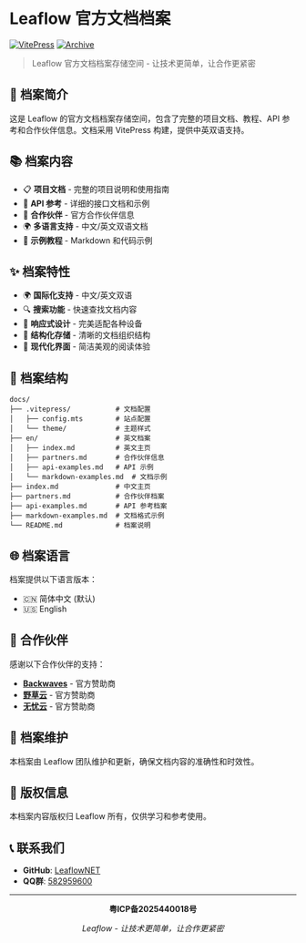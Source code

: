 # Leaflow 官方文档档案

[![VitePress](https://img.shields.io/badge/VitePress-2.0.0--alpha.12-646CFF?style=flat-square&logo=vite)](https://vitepress.dev/)
[![Archive](https://img.shields.io/badge/Archive-Documentation-blue?style=flat-square)](https://github.com/LeaflowNET)

> Leaflow 官方文档档案存储空间 - 让技术更简单，让合作更紧密

## 📖 档案简介

这是 Leaflow 的官方文档档案存储空间，包含了完整的项目文档、教程、API 参考和合作伙伴信息。文档采用 VitePress 构建，提供中英双语支持。

## 📚 档案内容

- 📋 **项目文档** - 完整的项目说明和使用指南
- 🔧 **API 参考** - 详细的接口文档和示例
- 🤝 **合作伙伴** - 官方合作伙伴信息
- 🌍 **多语言支持** - 中文/英文双语文档
- 📝 **示例教程** - Markdown 和代码示例

## ✨ 档案特性

- 🌍 **国际化支持** - 中文/英文双语
- 🔍 **搜索功能** - 快速查找文档内容
- 📱 **响应式设计** - 完美适配各种设备
- 📖 **结构化存储** - 清晰的文档组织结构
- 🎨 **现代化界面** - 简洁美观的阅读体验

## 📁 档案结构

```
docs/
├── .vitepress/           # 文档配置
│   ├── config.mts        # 站点配置
│   └── theme/            # 主题样式
├── en/                   # 英文档案
│   ├── index.md          # 英文主页
│   ├── partners.md       # 合作伙伴信息
│   ├── api-examples.md   # API 示例
│   └── markdown-examples.md  # 文档示例
├── index.md              # 中文主页
├── partners.md           # 合作伙伴档案
├── api-examples.md       # API 参考档案
├── markdown-examples.md  # 文档格式示例
└── README.md             # 档案说明
```

## 🌐 档案语言

档案提供以下语言版本：

- 🇨🇳 简体中文 (默认)
- 🇺🇸 English

## 🤝 合作伙伴

感谢以下合作伙伴的支持：

- [**Backwaves**](https://backwaves.net/) - 官方赞助商
- [**野草云**](https://www.yecaoyun.com/) - 官方赞助商
- [**无忧云**](https://www.wuyouyun.com/) - 官方赞助商

## 📝 档案维护

本档案由 Leaflow 团队维护和更新，确保文档内容的准确性和时效性。

## 📄 版权信息

本档案内容版权归 Leaflow 所有，仅供学习和参考使用。

## 📞 联系我们

- **GitHub**: [LeaflowNET](https://github.com/LeaflowNET)
- **QQ群**: [582959600](https://jq.qq.com/?_wv=1027&k=582959600)

---

<div align="center">

**粤ICP备2025440018号**

*Leaflow - 让技术更简单，让合作更紧密*

</div>